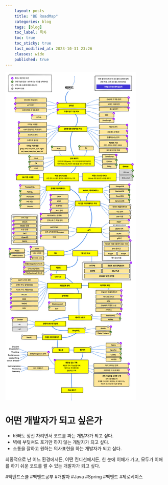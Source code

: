 ```yaml
---
    layout: posts
    title: "BE RoadMap"
    categories: blog
    tags: [blog]
    toc_label: 목차
    toc: true
    toc_sticky: true
    last_modified_at: 2023-10-31 23:26
    classes: wide
    published: true
---
```


![BEROADMAP.png](/assets/images/BEROADMAP.png)  

# 어떤 개발자가 되고 싶은가  
 - 바빠도 정신 차리면서 코드를 짜는 개발자가 되고 싶다.  
 - 벽에 부딪쳐도 포기만 하지 않는 개발자가 되고 싶다.  
 - 소통을 잘하고 원하는 의사표현을 하는 개발자가 되고 싶다.  

 최종적으로 난 어느 환경에서든, 어떤 컨디션에서든, 한 눈에 이해가 가고, 모두가 이해를 하기 쉬운 코드를 짤 수 있는 개발자가 되고 싶다.  


 #백엔드스쿨 #백엔드공부 #개발자 #Java #Spring #벡엔드 #제로베이스  